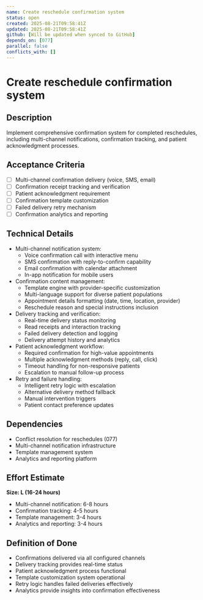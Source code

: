 ```yaml
---
name: Create reschedule confirmation system
status: open
created: 2025-08-21T09:58:41Z
updated: 2025-08-21T09:58:41Z
github: [Will be updated when synced to GitHub]
depends_on: [077]
parallel: false
conflicts_with: []
---
```


# Create reschedule confirmation system

## Description
Implement comprehensive confirmation system for completed reschedules, including multi-channel notifications, confirmation tracking, and patient acknowledgment processes.

## Acceptance Criteria
- [ ] Multi-channel confirmation delivery (voice, SMS, email)
- [ ] Confirmation receipt tracking and verification
- [ ] Patient acknowledgment requirement
- [ ] Confirmation template customization
- [ ] Failed delivery retry mechanism
- [ ] Confirmation analytics and reporting

## Technical Details
- Multi-channel notification system:
  - Voice confirmation call with interactive menu
  - SMS confirmation with reply-to-confirm capability
  - Email confirmation with calendar attachment
  - In-app notification for mobile users
- Confirmation content management:
  - Template engine with provider-specific customization
  - Multi-language support for diverse patient populations
  - Appointment details formatting (date, time, location, provider)
  - Reschedule reason and special instructions inclusion
- Delivery tracking and verification:
  - Real-time delivery status monitoring
  - Read receipts and interaction tracking
  - Failed delivery detection and logging
  - Delivery attempt history and analytics
- Patient acknowledgment workflow:
  - Required confirmation for high-value appointments
  - Multiple acknowledgment methods (reply, call, click)
  - Timeout handling for non-responsive patients
  - Escalation to manual follow-up process
- Retry and failure handling:
  - Intelligent retry logic with escalation
  - Alternative delivery method fallback
  - Manual intervention triggers
  - Patient contact preference updates

## Dependencies
- Conflict resolution for reschedules (077)
- Multi-channel notification infrastructure
- Template management system
- Analytics and reporting platform

## Effort Estimate
**Size: L (16-24 hours)**
- Multi-channel notification: 6-8 hours
- Confirmation tracking: 4-5 hours
- Template management: 3-4 hours
- Analytics and reporting: 3-4 hours

## Definition of Done
- Confirmations delivered via all configured channels
- Delivery tracking provides real-time status
- Patient acknowledgment process functional
- Template customization system operational
- Retry logic handles failed deliveries effectively
- Analytics provide insights into confirmation effectiveness